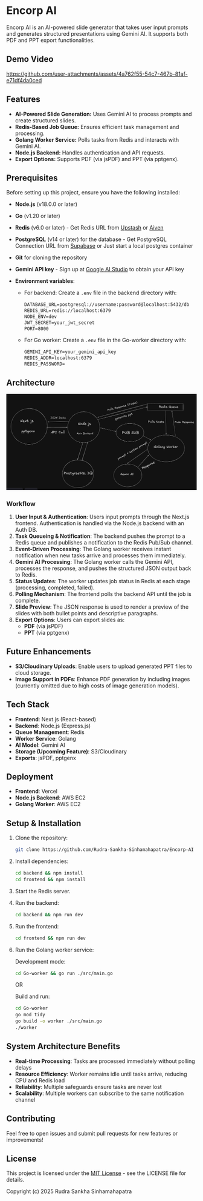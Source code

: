 # Encorp AI

Encorp AI is an AI-powered slide generator that takes user input prompts and generates structured presentations using Gemini AI. It supports both PDF and PPT export functionalities.

## Demo Video



https://github.com/user-attachments/assets/4a762f55-54c7-467b-81af-e71df4da0ced


## Features
- **AI-Powered Slide Generation:** Uses Gemini AI to process prompts and create structured slides.
- **Redis-Based Job Queue:** Ensures efficient task management and processing.
- **Golang Worker Service:** Polls tasks from Redis and interacts with Gemini AI.
- **Node.js Backend:** Handles authentication and API requests.
- **Export Options:** Supports PDF (via jsPDF) and PPT (via pptgenx).

## Prerequisites

Before setting up this project, ensure you have the following installed:

- **Node.js** (v18.0.0 or later)
- **Go** (v1.20 or later)
- **Redis** (v6.0 or later) - Get Redis URL from [Upstash](https://upstash.com/) or [Aiven](https://aiven.io/)
- **PostgreSQL** (v14 or later) for the database - Get PostgreSQL Connection URL from [Supabase](https://supabase.com/) or Just start a local postgres container
- **Git** for cloning the repository
- **Gemini API key** - Sign up at [Google AI Studio](https://makersuite.google.com) to obtain your API key

- **Environment variables**:
  - For backend: Create a `.env` file in the backend directory with:
    ```
    DATABASE_URL=postgresql://username:password@localhost:5432/db
    REDIS_URL=redis://localhost:6379
    NODE_ENV=dev
    JWT_SECRET=your_jwt_secret
    PORT=8000
    ```
  - For Go worker: Create a `.env` file in the Go-worker directory with:
    ```
    GEMINI_API_KEY=your_gemini_api_key
    REDIS_ADDR=localhost:6379
    REDIS_PASSWORD=
    ```

## Architecture

![Architecture Diagram](./docs/images/arc.png)

### Workflow
1. **User Input & Authentication**: Users input prompts through the Next.js frontend. Authentication is handled via the Node.js backend with an Auth DB.
2. **Task Queueing & Notification**: The backend pushes the prompt to a Redis queue and publishes a notification to the Redis Pub/Sub channel.
3. **Event-Driven Processing**: The Golang worker receives instant notification when new tasks arrive and processes them immediately.
4. **Gemini AI Processing**: The Golang worker calls the Gemini API, processes the response, and pushes the structured JSON output back to Redis.
5. **Status Updates**: The worker updates job status in Redis at each stage (processing, completed, failed).
6. **Polling Mechanism**: The frontend polls the backend API until the job is complete.
7. **Slide Preview**: The JSON response is used to render a preview of the slides with both bullet points and descriptive paragraphs.
8. **Export Options**: Users can export slides as:
   - **PDF** (via jsPDF)
   - **PPT** (via pptgenx)

## Future Enhancements
- **S3/Cloudinary Uploads**: Enable users to upload generated PPT files to cloud storage.
- **Image Support in PDFs**: Enhance PDF generation by including images (currently omitted due to high costs of image generation models).

## Tech Stack
- **Frontend**: Next.js (React-based)
- **Backend**: Node.js (Express.js)
- **Queue Management**: Redis
- **Worker Service**: Golang
- **AI Model**: Gemini AI
- **Storage (Upcoming Feature)**: S3/Cloudinary
- **Exports**: jsPDF, pptgenx

## Deployment
- **Frontend**: Vercel
- **Node.js Backend**: AWS EC2
- **Golang Worker**: AWS EC2 

## Setup & Installation
1. Clone the repository:
   ```sh
   git clone https://github.com/Rudra-Sankha-Sinhamahapatra/Encorp-AI
   ```
2. Install dependencies:
   ```sh
   cd backend && npm install
   cd frontend && npm install
   ```
3. Start the Redis server.
4. Run the backend:
   ```sh
   cd backend && npm run dev
   ```
5. Run the frontend:
   ```sh
   cd frontend && npm run dev
   ```
6. Run the Golang worker service:
   
   Development mode:
   ```sh
   cd Go-worker && go run ./src/main.go
   ```
   
   OR
   
   Build and run:
   ```sh
   cd Go-worker
   go mod tidy
   go build -o worker ./src/main.go
   ./worker
   ```

## System Architecture Benefits
- **Real-time Processing**: Tasks are processed immediately without polling delays
- **Resource Efficiency**: Worker remains idle until tasks arrive, reducing CPU and Redis load
- **Reliability**: Multiple safeguards ensure tasks are never lost
- **Scalability**: Multiple workers can subscribe to the same notification channel

## Contributing
Feel free to open issues and submit pull requests for new features or improvements!

## License
This project is licensed under the [MIT License](./LICENSE) - see the LICENSE file for details.

Copyright (c) 2025 Rudra Sankha Sinhamahapatra

